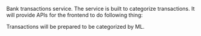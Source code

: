 Bank transactions service. The service is built to categorize transactions. It will provide APIs for the frontend to do following thing:

Transactions will be prepared to be categorized by ML.
